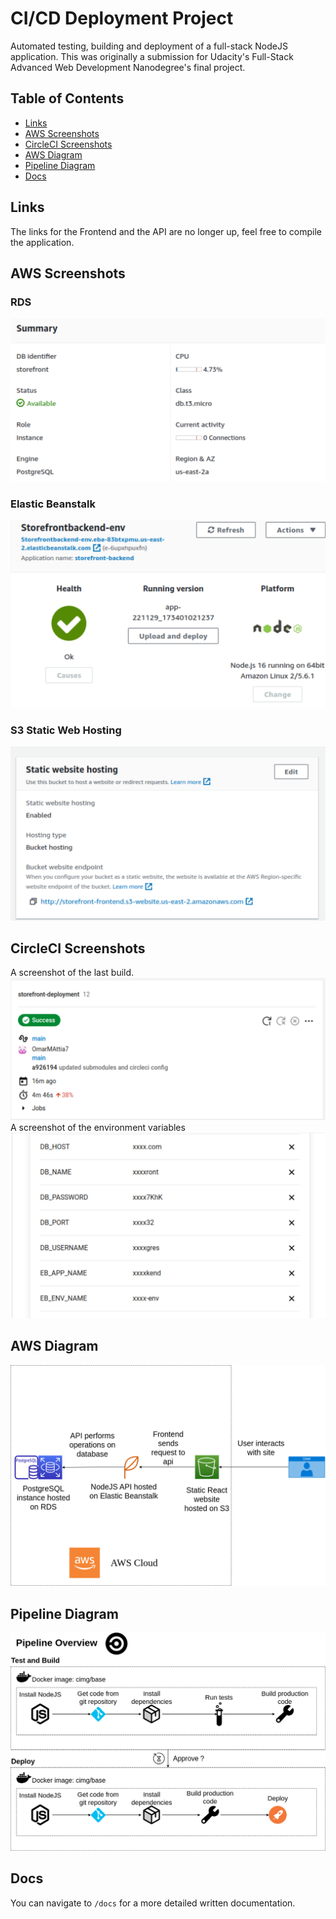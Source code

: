 # CI/CD Deployment Project

Automated testing, building and deployment of a full-stack NodeJS application.
This was originally a submission for Udacity's Full-Stack Advanced Web Development Nanodegree's final project.

## Table of Contents

- [Links](#links)
- [AWS Screenshots](#aws-screenshots)
- [CircleCI Screenshots](#circleci-screenshots)
- [AWS Diagram](#aws-diagram)
- [Pipeline Diagram](#pipeline-diagram)
- [Docs](#docs)

## Links

The links for the Frontend and the API are no longer up, feel free to compile the application.

## AWS Screenshots

### RDS

![AWS RDS Service](./aws-rds.png)

### Elastic Beanstalk

![AWS Elastic Beanstalk Service](./aws-eb.png)

### S3 Static Web Hosting

![AWS S3 Service](./aws-s3.png)

## CircleCI Screenshots

A screenshot of the last build.
![CircleCI Build](./circleci-build.png)
A screenshot of the environment variables
![CircleCI Environment Variables](./circleci-env.png)

## AWS Diagram

![AWS Diagram](./aws-diagram.png)

## Pipeline Diagram

![Pipeline Diagram](./pipeline-diagram.png)

## Docs

You can navigate to `/docs` for a more detailed written documentation.
